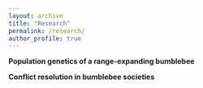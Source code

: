 ```yaml
---
layout: archive
title: "Research"
permalink: /research/
author_profile: true
---
```


**Population genetics of a range-expanding bumblebee**



**Conflict resolution in bumblebee societies**
